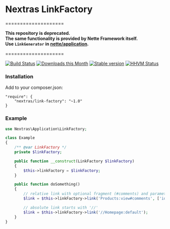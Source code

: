 Nextras LinkFactory
===========

====================

**This repository is deprecated.<br>
The same functionality is provided by Nette Framework itself.<br>
Use `LinkGenerator` in [nette/application](https://github.com/nette/application).**

====================

[![Build Status](https://travis-ci.org/nextras/link-factory.svg?branch=master)](https://travis-ci.org/nextras/link-factory)
[![Downloads this Month](https://img.shields.io/packagist/dm/nextras/link-factory.svg?style=flat)](https://packagist.org/packages/nextras/link-factory)
[![Stable version](http://img.shields.io/packagist/v/nextras/link-factory.svg?style=flat)](https://packagist.org/packages/nextras/link-factory)
[![HHVM Status](http://img.shields.io/hhvm/nextras/link-factory.svg?style=flat)](http://hhvm.h4cc.de/package/nextras/link-factory)


### Installation

Add to your composer.json:

```
"require": {
	"nextras/link-factory": "~1.0"
}
```


### Example

```php
use Nextras\Application\LinkFactory;

class Example
{
	/** @var LinkFactory */
	private $linkFactory;

	public function __construct(LinkFactory $linkFactory)
	{
		$this->linkFactory = $linkFactory;
	}

	public function doSomething()
	{
		// relative link with optional fragment (#comments) and parameters
		$link = $this->linkFactory->link('Products:view#comments', ['id' => 123]);

		// absolute link starts with '//'
		$link = $this->linkFactory->link('//Homepage:default');
	}
}
```
